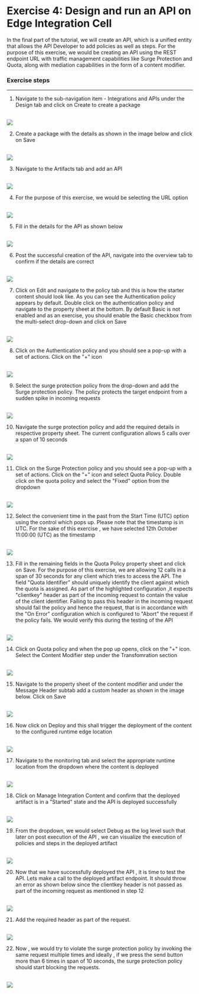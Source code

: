# Exercise 4: Design and run an API on Edge Integration Cell

In the final part of the tutorial, we will create an API, which is a unified entity that allows the API Developer to add policies as well as steps. For the purpose of this exercise, we would be creating an API using the REST endpoint URL with traffic management capabilities like Surge Protection and Quota, along with mediation capabilities in the form of a content modifier.

### Exercise steps

***

1. Navigate to the sub-navigation item - Integrations and APIs under the Design tab and click on Create to create a package
   
<br>![](/exercises/ex4/images/04_01_0010.png)

2. Create a package with the details as shown in the image below and click on Save
   
<br>![](/exercises/ex4/images/04_02_0010.png)

3. Navigate to the Artifacts tab and add an API
   
<br>![](/exercises/ex4/images/04_03_0010.png)  

4. For the purpose of this exercise, we would be selecting the URL option

 <br>![](/exercises/ex4/images/04_04_0010.png)

5. Fill in the details for the API as shown below

<br>![](/exercises/ex4/images/04_05_0010.png)

6. Post the successful creation of the API, navigate into the overview tab to confirm if the details are correct

 <br>![](/exercises/ex4/images/04_06_0010.png) 

 7. Click on Edit and navigate to the policy tab and this is how the starter content should look like. As you can see the Authentication policy appears by default. Double click on the authentication policy and navigate to the property sheet at the bottom. By default Basic is not enabled and as an exercise, you should enable the Basic checkbox from the multi-select drop-down and click on Save
 
 <br>![](/exercises/ex4/images/04_07_0010.png) 

 8. Click on the Authentication policy and you should see a pop-up with a set of actions. Click on the "+" icon

 <br>![](/exercises/ex4/images/04_08_0010.png) 

 9. Select the surge protection policy from the drop-down and add the Surge protection policy. The policy protects the target endpoint from a sudden spike in incoming requests

<br>![](/exercises/ex4/images/04_09_0010.png) 

10. Navigate the surge protection policy and add the required details in respective property sheet. The current configuration allows 5 calls over a span of 10 seconds
    
<br>![](/exercises/ex4/images/04_10_0010.png) 

11. Click on the Surge Protection policy and you should see a pop-up with a set of actions. Click on the "+" icon and select Quota Policy. Double click on the quota policy and select the "Fixed" option from the dropdown

<br>![](/exercises/ex4/images/04_11_0010.png)  

12. Select the convenient time in the past from the Start Time (UTC) option using the control which pops up. Please note that the timestamp is in UTC. For the sake of this exercise , we have selected 12th October 11:00:00 (UTC) as the timestamp

<br>![](/exercises/ex4/images/04_12_0010.png)

13. Fill in the remaining fields in the Quota Policy property sheet and click on Save. For the purpose of this exercise, we are allowing 12 calls in a span of 30 seconds for any client which tries to access the API. The field "Quota Identifier" should uniquely identify the client against which the quota is assigned. As part of the highlighted configuration ,it expects "clientkey" header as part of the incoming request to contain the value of the client identifier. Failing to pass this header in the incoming request should fail the policy and hence the request, that is in accordance with the "On Error" configuration which is configured to "Abort" the request if the policy fails. We would verify this during the testing of the API

<br>![](/exercises/ex4/images/04_13_0010.png)

14. Click on Quota policy and when the pop up opens, click on the "+" icon. Select the Content Modifier step under the Transfomration section

<br>![](/exercises/ex4/images/04_13_0010.png)

15. Navigate to the property sheet of the content modifier and under the Message Header subtab add a custom header as shown in the image below. Click on Save

<br>![](/exercises/ex4/images/04_14_0010.png)

16. Now click on Deploy and this shall trigger the deployment of the content to the configured runtime edge location 

<br>![](/exercises/ex4/images/04_15_0010.png)

17. Navigate to the monitoring tab and select the appropriate runtime location from the dropdown where the content is deployed

<br>![](/exercises/ex4/images/04_16_0010.png)

18. Click on Manage Integration Content and confirm that the deployed artifact is in a "Started" state and the API is deployed successfully

<br>![](/exercises/ex4/images/04_17_0010.png)

19. From the dropdown, we would select Debug as the log level such that later on post execution of the API , we can visualize the execution of policies and steps in the deployed artifact

<br>![](/exercises/ex4/images/04_18_0010.png)

    
20. Now that we have successfully deployed the API , it is time to test the API. Lets make a call to the deployed artifact endpoint. It should throw an error as shown below since the clientkey header is not passed as part of the incoming request as mentioned in step 12

<br>![](/exercises/ex4/images/04_19_0010.png)

21. Add the required header as part of the request.

<br>![](/exercises/ex4/images/04_20_0010.png)

22. Now , we would try to violate the surge protection policy by invoking the same request multiple times and ideally , if we press the send button more than 6 times in span of 10 seconds, the surge protection policy should start blocking the requests.

<br>![](/exercises/ex4/images/04_21_0010.png)






